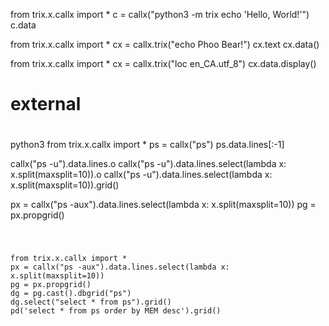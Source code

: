 

from trix.x.callx import *
c = callx("python3 -m trix echo 'Hello, World!'")
c.data


from trix.x.callx import *
cx = callx.trix("echo Phoo Bear!")
cx.text
cx.data()


from trix.x.callx import *
cx = callx.trix("loc en_CA.utf_8")
cx.data.display()


#
# external
#

python3
from trix.x.callx import *
ps = callx("ps")
ps.data.lines[:-1]

callx("ps -u").data.lines.o
callx("ps -u").data.lines.select(lambda x: x.split(maxsplit=10)).o
callx("ps -u").data.lines.select(lambda x: x.split(maxsplit=10)).grid()

px = callx("ps -aux").data.lines.select(lambda x: x.split(maxsplit=10))
pg = px.propgrid()



#
```python3

from trix.x.callx import *
px = callx("ps -aux").data.lines.select(lambda x: x.split(maxsplit=10))
pg = px.propgrid()
dg = pg.cast().dbgrid("ps")
dg.select("select * from ps").grid()
pd('select * from ps order by MEM desc').grid()


```
